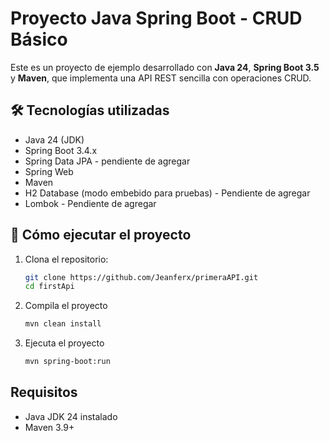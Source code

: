 # Proyecto Java Spring Boot - CRUD Básico

Este es un proyecto de ejemplo desarrollado con **Java 24**, **Spring Boot 3.5** y **Maven**, que implementa una API REST sencilla con operaciones CRUD.

## 🛠 Tecnologías utilizadas

- Java 24 (JDK)
- Spring Boot 3.4.x
- Spring Data JPA - pendiente de agregar
- Spring Web
- Maven
- H2 Database (modo embebido para pruebas) - Pendiente de agregar
- Lombok - Pendiente de agregar

## 🚀 Cómo ejecutar el proyecto

1. Clona el repositorio:
   ```bash
   git clone https://github.com/Jeanferx/primeraAPI.git
   cd firstApi

2. Compila el proyecto
    ```bash
    mvn clean install

3. Ejecuta el proyecto 
    ```bash
    mvn spring-boot:run

## Requisitos

- Java JDK 24 instalado
- Maven 3.9+